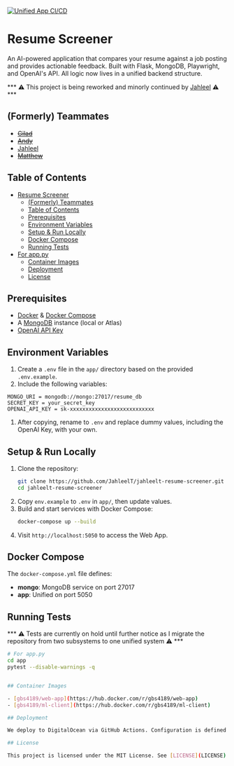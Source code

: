 [![Unified App CI/CD](https://github.com/JahleelT/jahleelt-resume-screener/actions/workflows/app.yml/badge.svg)](https://github.com/JahleelT/jahleelt-resume-screener/actions/workflows/app.yml)

# Resume Screener

An AI-powered application that compares your resume against a job posting and provides actionable feedback. Built with Flask, MongoDB, Playwright, and OpenAI's API. All logic now lives in a unified backend structure.

*** ⚠️ This project is being reworked and minorly continued by [Jahleel](https;github.com/JahleelT) ⚠️ ***


## (Formerly) Teammates

- ~~[Gilad](https://github.com/giladspitzer)~~
- ~~[Andy](https://github.com/andy-612)~~
- [Jahleel](https://github.com/JahleelT)
- ~~[Matthew](https://github.com/bruhcolate)~~

## Table of Contents

- [Resume Screener](#resume-screener)
  - [(Formerly) Teammates](#formerly-teammates)
  - [Table of Contents](#table-of-contents)
  - [Prerequisites](#prerequisites)
  - [Environment Variables](#environment-variables)
  - [Setup \& Run Locally](#setup--run-locally)
  - [Docker Compose](#docker-compose)
  - [Running Tests](#running-tests)
- [For app.py](#for-apppy)
  - [Container Images](#container-images)
  - [Deployment](#deployment)
  - [License](#license)

## Prerequisites

- [Docker](https://www.docker.com/) & [Docker Compose](https://docs.docker.com/compose/)
- A [MongoDB](https://www.mongodb.com/) instance (local or Atlas)
- [OpenAI API Key](https://platform.openai.com/)

## Environment Variables

1. Create a `.env` file in the `app/` directory based on the provided `.env.example`.
2. Include the following variables:


```env
MONGO_URI = mongodb://mongo:27017/resume_db
SECRET_KEY = your_secret_key
OPENAI_API_KEY = sk-xxxxxxxxxxxxxxxxxxxxxxxxxxx
```

1. After copying, rename to `.env` and replace dummy values, including the OpenAI Key, with your own.

## Setup & Run Locally

1. Clone the repository:
   ```bash
   git clone https://github.com/JahleelT/jahleelt-resume-screener.git
   cd jahleelt-resume-screener
   ```
2. Copy `env.example` to `.env` in `app/`, then update values.
3. Build and start services with Docker Compose:
   ```bash
   docker-compose up --build
   ```
4. Visit `http://localhost:5050` to access the Web App.

## Docker Compose

The `docker-compose.yml` file defines:

- **mongo**: MongoDB service on port 27017
- **app**: Unified on port 5050

## Running Tests
 
*** ⚠️ Tests are currently on hold until further notice as I migrate the repository from two subsystems to one unified system ⚠️ ***

```bash
# For app.py
cd app
pytest --disable-warnings -q


## Container Images

- [gbs4189/web-app](https://hub.docker.com/r/gbs4189/web-app)
- [gbs4189/ml-client](https://hub.docker.com/r/gbs4189/ml-client)

## Deployment

We deploy to DigitalOcean via GitHub Actions. Configuration is defined in `spec.yaml`. Ensure your DigitalOcean App ID and required secrets are set in GitHub repository settings under **Secrets and variables**.

## License

This project is licensed under the MIT License. See [LICENSE](LICENSE) for details.
